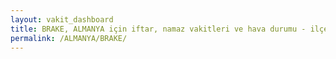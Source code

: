 ```yaml
---
layout: vakit_dashboard
title: BRAKE, ALMANYA için iftar, namaz vakitleri ve hava durumu - ilçe/eyalet seç
permalink: /ALMANYA/BRAKE/
---
```


<script type="text/javascript">
  var GLOBAL_COUNTRY = 'ALMANYA';
  var GLOBAL_CITY = 'BRAKE';
  var GLOBAL_STATE = '';
  var lat = 72;
  var lon = 21;
</script>
